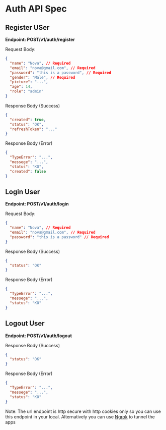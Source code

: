 # Auth API Spec

## Register USer

**Endpoint: POST/v1/auth/register**

Request Body:

```json
{
  "name": "Nova", // Required
  "email": "nova@gmail.com", // Required
  "password": "this is a password", // Required
  "gender": "Male", // Required
  "picture": "...",
  "age": 14,
  "role": "admin"
}
```

Response Body (Success)

```json
{
  "created": true,
  "status": "OK",
  "refreshToken": "..."
}
```

Response Body (Error)

```json
{
  "TypeError": "...",
  "messege": "...",
  "status": "KO",
  "created": false
}
```

## Login User

**Endpoint: POST/v1/auth/login**

Request Body:

```json
{
  "name": "Nova", // Required
  "email": "nova@gmail.com", // Required
  "password": "this is a password" // Required
}
```

Response Body (Success)

```json
{
  "status": "OK"
}
```

Response Body (Error)

```json
{
  "TypeError": "...",
  "messege": "...",
  "status": "KO"
}
```

## Logout User

**Endpoint: POST/v1/auth/logout**

Response Body (Success)

```json
{
  "status": "OK"
}
```

Response Body (Error)

```json
{
  "TypeError": "...",
  "messege": "...",
  "status": "KO"
}
```

Note: The url endpoint is http secure with http cookies only so you can use this endpoint in your local. Alternatively you can use [Ngrok](https://ngrok.com) to tunnel the apps
